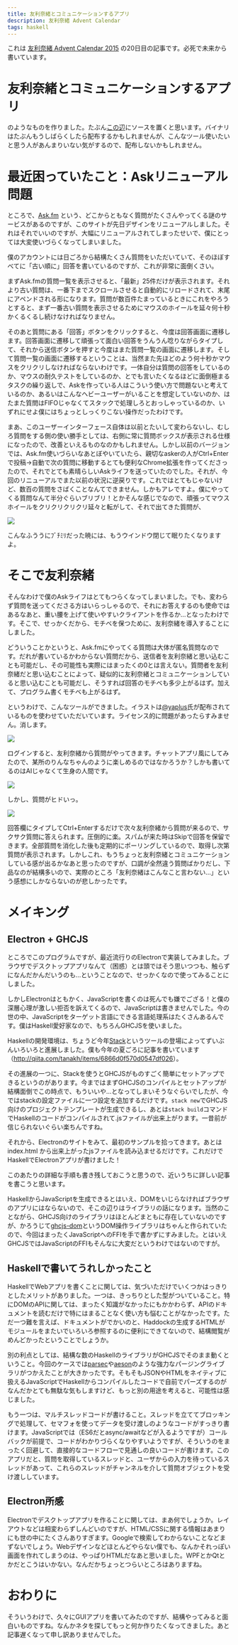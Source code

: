 ```yaml
---
title: 友利奈緒とコミュニケーションするアプリ
description: 友利奈緒 Advent Calendar
tags: haskell
---
```


これは [友利奈緒 Advent Calendar 2015](http://www.adventar.org/calendars/779) の20日目の記事です。必死で未来から書いています。

# 友利奈緒とコミュニケーションするアプリ

のようなものを作りました。たぶん[この辺](https://github.com/tanakh/tomorisk)にソースを置くと思います。バイナリはたぶんもうしばらくしたら配布するかもしれませんが、こんなツール使いたいと思う人があんまりいない気がするので、配布しないかもしれません。

# 最近困っていたこと：Askリニューアル問題

ところで、[Ask.fm](https://ask.fm) という、どこからともなく質問がたくさんやってくる謎のサービスがあるのですが、このサイトが先日デザインをリニューアルしました。それはそれでいいのですが、大幅にリニューアルされてしまったせいで、僕にとっては大変使いづらくなってしまいました。

僕のアカウントには日ごろから結構たくさん質問をいただいていて、そのほぼすべてに「古い順に」回答を書いているのですが、これが非常に面倒くさい。

まずAsk.fmの質問一覧を表示させると、「最新」25件だけが表示されます。それより古い質問は、一番下までスクロールさせると自動的にリロードされて、末尾にアペンドされる形になります。質問が数百件たまっているときにこれをやろうとすると、まず一番古い質問を表示させるためにマウスのホイールを延々何十秒かくるくるし続けなければなりません。

そのあと質問にある「回答」ボタンをクリックすると、今度は回答画面に遷移します。回答画面に遷移して頑張って面白い回答をうんうん唸りながらタイプして、それから送信ボタンを押すと今度はまた質問一覧の画面に遷移します。そして質問一覧の画面に遷移するということは、当然また先ほどのよう何十秒かマウスをクリクリしなければならないわけです。一体自分は質問の回答をしているのか、マウスの耐久テストをしているのか、とでも言いたくなるほどに面倒極まるタスクの繰り返しで、Askを作っている人はこういう使い方で問題ないと考えているのか、あるいはこんなヘビーユーザーがいることを想定していないのか、はたまた質問はFIFOじゃなくてスタックで処理しろとおっしゃっているのか、いずれにせよ僕にはちょっとしっくりこない操作だったわけです。

まあ、このユーザーインターフェース自体は以前とたいして変わらないし、むしろ質問をする側の使い勝手としては、右側に常に質問ボックスが表示される仕様になったので、改善といえるものなのかもしれません。しかし以前のバージョンでは、Ask.fm使いづらいなあとぼやいていたら、親切なaskerの人がCtrl+Enterで投稿→自動で次の質問に移動するとても便利なChrome拡張を作ってくださったので、それでとても素晴らしいAskライフを送っていたのでした。それが、今回のリニューアルでまた以前の状況に逆戻りです。これではとてもじゃないけど、数百の質問をさばくことなんてできません。しかもアレですよ。僕にやってくる質問なんて半分ぐらいブリブリ！とかそんな感じでなので、頑張ってマウスホイールをクリクリクリクリ延々と転がして、それで出てきた質問が、

![](../img/posts/ask-fm.PNG)

こんなふううにﾌﾞﾁﾐﾘだった暁には、もうウインドウ閉じて眠りたくなりますよ。

# そこで友利奈緒

そんなわけで僕のAskライフはとてもつらくなってしまいました。でも、変わらず質問を送ってくださる方はいらっしゃるので、それにお答えするのも使命ではあるなあと、重い腰を上げて使いやすいクライアントを作るか…となったわけです。そこで、せっかくだから、モチベを保つために、友利奈緒を導入することにしました。

どういうことかというと、Ask.fmにやってくる質問は大体が匿名質問なのです。だれが書いているかわからない質問だから、送信者を友利奈緒と思い込むことも可能だし、その可能性も実際にはまったくの0とは言えない。質問者を友利奈緒だと思い込むことによって、疑似的に友利奈緒とコミュニケーションしていると思い込むことも可能だし、そうすれば回答のモチベも多少上がるはず。加えて、プログラム書くモチベも上がるはず。

というわけで、こんなツールができました。イラストは[\@yaplus](https://twitter.com/yaplus)氏が配布されているものを使わせていただいています。ライセンス的に問題があったらすみません。消します。

![](../img/posts/tomorisk1.png)

ログインすると、友利奈緒から質問がやってきます。チャットアプリ風にしてみたので、某所のりんなちゃんのように楽しめるのではなかろうか？しかも書いてるのはAIじゃなくて生身の人間です。

![](../img/posts/tomorisk2.png)

しかし、質問がヒドいっ。

![](../img/posts/tomorisk3.png)

回答欄にタイプしてCtrl+Enterするだけで次々友利奈緒から質問が来るので、サクサク質問に答えられます。圧倒的に楽。スパムが来た時はSkipで回答を保留できます。全部質問を消化した後も定期的にポーリングしているので、取得し次第質問が表示されます。しかしこれ、もうちょっと友利奈緒とコミュニケーションしている感が出るかなあと思ったのですが、口調が全然違う質問ばかりだし、下品なのが結構多いので、実際のところ「友利奈緒はこんなこと言わない…」という感想にしかならないのが悲しかったです。

# メイキング

## Electron + GHCJS

ところでこのプログラムですが、最近流行りのElectronで実装してみました。ブラウザでデスクトップアプリなんて（困惑）とは頭ではそう思いつつも、触らずになんだかんだいうのも…ということなので、せっかくなので使ってみることにしました。

しかしElectronはともかく、JavaScriptを書くのは死んでも嫌でござる！と僕の深層心理が激しい拒否を訴えてくるので、JavaScriptは書きませんでした。今の世の中、JavaScriptをターゲット言語にできる言語処理系はたくさんあるんです。僕はHaskell愛好家なので、もちろんGHCJSを使いました。

Haskellの開発環境は、ちょうど今年[Stack](http://docs.haskellstack.org/)というツールの登場によってずいぶんいろいろと進展しました。僕も今年の夏ごろに記事を書いています（<http://qiita.com/tanakh/items/6866d0f570d0547df026>）。

その進展の一つに、Stackを使うとGHCJSがものすごく簡単にセットアップできるというのがあります。今まではまずGHCJSのコンパイルとセットアップが結構面倒でこの時点で、もういいや…となってしまいそうなぐらいでしたが、今ではstackの設定ファイルに一つ設定を追加するだけです。`stack new`でGHCJS向けのプロジェクトテンプレートが生成できるし、あとは`stack build`コマンドでHaskellのコードがコンパイルされて.jsファイルが出来上がります。一昔前が信じられないぐらい楽ちんですね。

それから、Electronのサイトをみて、最初のサンプルを拾ってきます。あとは index.html から出来上がったjsファイルを読み込ませるだけです。これだけでHaskellでElectronアプリが書けました！

このあたりの詳細な手順も書き残しておこうと思うので、近いうちに詳しい記事を書こうと思います。

HaskellからJavaScriptを生成できるとはいえ、DOMをいじらなければブラウザのアプリにはならないので、そこの辺りはライブラリの話になります。当然のことながら、GHCJS向けのライブラリはほとんどまともに存在していないのですが、かろうじて[ghcjs-dom](https://hackage.haskell.org/package/ghcjs-dom)というDOM操作ライブラリはちゃんと作られていたので、今回はまったくJavaScriptへのFFIを手で書かずにすみました。とはいえGHCJSではJavaScriptのFFIもそんなに大変だというわけではないのですが。

## Haskellで書いてうれしかったこと

HaskellでWebアプリを書くことに関しては、気づいただけでいくつかはっきりとしたメリットがありました。一つは、きっちりとした型がついていること。特にDOMのAPIに関しては、まったく知識がなかったにもかかわらず、APIのドキュメントを読むだけで特にはまることなく使い方も悩むことがなかったです。ただ一つ難を言えば、ドキュメントがでかいのと、Haddockの生成するHTMLがモジュールをまたいでいろいろ参照するのに便利にできてないので、結構閲覧がめんどかったということでしょうか。

別の利点としては、結構な数のHaskellのライブラリがGHCJSでそのまま動くということ。今回のケースでは[parsec](http://hackage.haskell.org/package/parsec)や[aeson](http://hackage.haskell.org/package/aeson)のような強力なパージングライブラリがつかえたことが大きかったです。そもそもJSONやHTMLをネイティブに扱えるJavaScriptでHaskellからコンパイルしたコードで自前でパーズするのがなんだかとても無駄な気もしますけど、もっと別の用途を考えると、可能性は感じました。

もう一つは、マルチスレッドコードが書けること。スレッドを立ててブロッキングで処理して、セマフォを使ってデータを受け渡しのようなコードがすっきり書けます。JavaScriptでは（ES6だとasync/awaitなどが入るようですが）コールバックが前提で、コードがわかりづらくなりやすいようですが、そういうのをまったく回避して、直接的なコードフローで見通しの良いコードが書けます。このアプリだと、質問を取得しているスレッドと、ユーザからの入力を待っているスレッドがあって、これらのスレッドがチャンネルを介して質問オブジェクトを受け渡ししています。

## Electron所感

Electronでデスクトップアプリを作ることに関しては、まあ何でしょうか。レイアウトなどは相変わらずしんどいのですが、HTML/CSSに関する情報はあまりにも世の中にたくさんありすぎます。Googleで検索してわからないことなどまずないでしょう。Webデザインなどほとんどやらない僕でも、なんかそれっぽい画面を作れてしまうのは、やっぱりHTMLだなあと思いました。WPFとかQtとかだとこうはいかない。なんだかちょっとつらいところはありますね。

# おわりに

そういうわけで、久々にGUIアプリを書いてみたのですが、結構やってみると面白いものですね。なんかネタを探してもっと何か作りたくなってきました。あと記事遅くなって申し訳ありませんでした。
